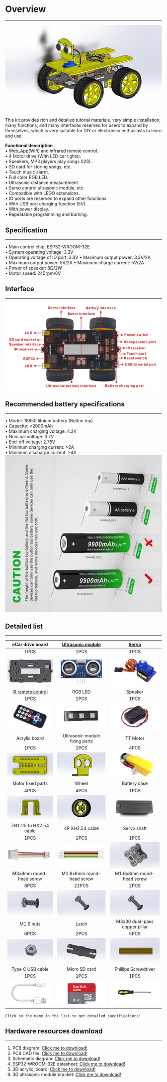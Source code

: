 # Overview    
----------
![Img](../_static/overview/img/0img.jpg)    
This kit provides rich and detailed tutorial materials, very simple installation, many functions, and many interfaces reserved for users to expand by themselves, which is very suitable for DIY or electronics enthusiasts to learn and use.             

**Functional description**      
• Web_App(Wifi) and infrared remote control.          
• 4 Motor drive (With LED car lights).           
• Speakers, MP3 players play songs (I2S).            
• SD card for storing songs, etc.          
• Touch music alarm.             
• Full color RGB LED.    
• Ultrasonic distance measurement.     
• Servo control ultrasonic module, etc.    
• Compatible with LEGO extensions.     
• IO ports are reserved to expand other functions.           
• With USB port charging function (5V).     
• With power display.         
• Repeatable programming and burning.           

## Specification    
----------------     
• Main control chip: ESP32-WROOM-32E      
• System operating voltage: 3.3V        
• Operating voltage of IO port: 3.3V
• Maximum output power: 3.3V/2A   
• Maximum output power: 5V/2A 
• Maximum charge current: 5V/2A   
• Power of speaker: 8Ω/2W      
• Motor speed: 245rpm/6V     

## Interface   
------------
![img](../_static/overview/img/22img.jpg)

## Recommended battery specifications      
-------------------------------------
• Model: 18650 lithium battery (Button top)    
• Capacity: >2000mAh    
• Maximum charging voltage: 4.2V    
• Nominal voltage: 3.7V   
• End-off voltage: 2.75V    
• Minimum charging current: >2A     
• Minimum discharge current: >4A   
![img](../_static/overview/img/21img.jpg)      

## Detailed list                
----------------
| eCar drive board | <a href="https://docs.mosiwi.com/en/latest/outsourcing/O1M0000_ultrasonic_module/O1M0000_ultrasonic_module.html" target="_blank">Ultrasonic module</a> | <a href="https://docs.mosiwi.com/en/latest/outsourcing/sg90_servo/sg90_servo.html" target="_blank">Servo</a> |     
| :--: | :--: | :--: |    
| 1PCS | 1PCS | 1PCS |    
| ![Img](../_static/overview/img/1img.jpg) | ![Img](../_static/overview/img/2img.jpg) | ![Img](../_static/overview/img/3img.jpg) |  
| <a href="https://docs.mosiwi.com/en/latest/outsourcing/nec_ir_remote_control/nec_ir_remote_control.html" target="_blank">IR remote control</a> | RGB LED | Speaker |      
| 1PCS | 1PCS | 1PCS |    
| ![Img](../_static/overview/img/4img.jpg) | ![Img](../_static/overview/img/5img.jpg) | ![Img](../_static/overview/img/6img.jpg) |      
| Acrylic board | Ultrasonic module fixing parts | TT Motor |      
| 1PCS | 1PCS | 4PCS |              
| ![Img](../_static/overview/img/7img.jpg) | ![Img](../_static/overview/img/8img.jpg) | ![Img](../_static/overview/img/9img.jpg) |     
| Motor fixed parts | Wheel | Battery case |      
| 4PCS | 4PCS | 1PCS |               
| ![Img](../_static/overview/img/10img.jpg) | ![Img](../_static/overview/img/11img.jpg) | ![Img](../_static/overview/img/12img.jpg) |     
| ZH1.25 to HX2.54 cable | 4P XH2.54 cable | Servo shaft |      
| 1PCS | 1PCS | 1PCS |    
| ![Img](../_static/overview/img/13img.jpg) | ![Img](../_static/overview/img/14img.jpg) | ![Img](../_static/overview/img/24img.jpg) |     
| M3x8mm round-head screw | M1.6x6mm round-head screw | M1.6x8mm round-head screw |     
| 8PCS | 21PCS | 2PCS |      
| ![Img](../_static/overview/img/17img.jpg) | ![Img](../_static/overview/img/25img.jpg) | ![Img](../_static/overview/img/25img.jpg) |    
| M1.6 nuts  | Latch | M3x30 dual-pass copper pillar |       
| 6PCS | 2PCS | 5PCS |    
| ![Img](../_static/overview/img/16img.jpg) | ![Img](../_static/overview/img/27img.jpg) | ![Img](../_static/overview/img/23img.jpg) |     
| Type C USB cable  | Micro SD card | Phillips Screwdriver |   
| 1PCS | 1PCS | 1PCS |    
| ![Img](../_static/overview/img/18img.jpg) | ![Img](../_static/overview/img/19img.jpg) | ![Img](../_static/overview/img/20img.jpg) |      
  

```{tip}
Click on the name in the list to get detailed specifications!   
```

## Hardware resources download     
------------------------------       
1. PCB diagram: [Click me to download!](../_static/pdf/eCar_pcb.PDF)  
2. PCB CAD file: [Click me to download!](../_static/3d/eCar.DXF)      
3. Schematic diagram: [Click me to download!](../_static/pdf/eCar_sch.PDF) 
4. ESP32-WROOM-32E datasheet: [Click me to download!](../_static/pdf/esp32-wroom-32e_esp32-wroom-32ue_datasheet_en.pdf)     
5. 3D acrylic_board: [Click me to download!](../_static/3d/Acrylic_board.STL)         
6. 3D ultrasonic module bracket: [Click me to download!](../_static/3d/Ultrasonic_module_bracket.STL)    